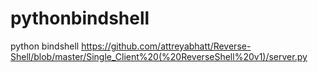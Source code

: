 # pythonbindshell
python bindshell
https://github.com/attreyabhatt/Reverse-Shell/blob/master/Single_Client%20(%20ReverseShell%20v1)/server.py
